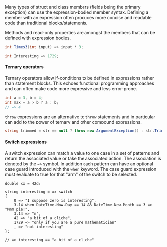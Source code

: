 Many types of struct and class members (fields being the primary exception) can use the expression-bodied member syntax. Defining a member with an expression often produces more concise and readable code than traditional blocks/statements.

Methods and read-only properties are amongst the members that can be defined with expression bodies.

```csharp
int Times3(int input) => input * 3;

int Interesting => 1729;
```

#### Ternary operators

Ternary operators allow if-conditions to be defined in expressions rather than statement blocks. This echoes functional programming approaches and can often make code more expressive and less error-prone.

```csharp
int a = 3, b = 4;
int max = a > b ? a : b;
// => 4
```

`throw` expressions are an alternative to `throw` statements and in particular can add to the power of ternary and other compound expressions.

```csharp
string trimmed = str == null ? throw new ArgumentException() : str.Trim();
```

#### Switch expressions

A switch expression can match a value to one case in a set of patterns and return the associated value or take the associated action. The association is denoted by the `=>` symbol. In addition each pattern can have an optional case guard introduced with the `when` keyword. The case guard expression must evaluate to true for that "arm" of the switch to be selected.

```case
double xx = 42d;

string interesting = xx switch
{
    0 => "I suppose zero is interesting",
    3.14 when DateTime.Now.Day == 14 && DateTime.Now.Month == 3 => "Mmm pie!",
    3.14 => "π",
    42 => "a bit of a cliche",
    1729 => "only if you are a pure mathematician"
    _ => "not interesting"
};

// => interesting == "a bit of a cliche"
```
